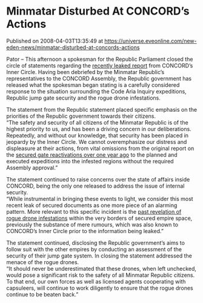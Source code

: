 # Minmatar Disturbed At CONCORD’s Actions
Published on 2008-04-03T13:35:49 at https://universe.eveonline.com/new-eden-news/minmatar-disturbed-at-concords-actions

Pator – This afternoon a spokesman for the Republic Parliament closed the circle of statements regarding the [recently leaked report]( http://myeve.eve-online.com/news.asp?a=single&nid=1808&tid=4) from CONCORD’s Inner Circle. Having been debriefed by the Minmatar Republic’s representatives to the CONCORD Assembly, the Republic government has released what the spokesman began stating is a carefully considered response to the situation surrounding the Code Aria Inquiry expeditions, Republic jump gate security and the rogue drone infestations. 

The statement from the Republic statement placed specific emphasis on the priorities of the Republic government towards their citizens.  
“The safety and security of all citizens of the Minmatar Republic is of the highest priority to us, and has been a driving concern in our deliberations. Repeatedly, and without our knowledge, that security has been placed in jeopardy by the Inner Circle. We cannot overemphasize our distress and displeasure at their actions, from vital omissions from the original report on the [secured gate reactivations over one year ago]( http://myeve.eve-online.com/news.asp?a=single&nid=1329&tid=4&sid=1023012286) to the planned and executed expeditions into the infested regions without the required Assembly approval.” 

The statement continued to raise concerns over the state of affairs inside CONCORD, being the only one released to address the issue of internal security.  
“While instrumental in bringing these events to light, we consider this most recent leak of secured documents as one more piece of an alarming pattern. More relevant to this specific incident is the [past revelation of rogue drone infestations]( http://myeve.eve-online.com/news.asp?a=single&nid=602&tid=4&sid=1023058049) within the very borders of secured empire space, previously the substance of mere rumours, which was also known to CONCORD’s Inner Circle prior to the information being leaked.” 

The statement continued, disclosing the Republic government’s aims to follow suit with the other empires by conducting an assessment of the security of their jump gate system. In closing the statement addressed the menace of the rogue drones.  
“It should never be underestimated that these drones, when left unchecked, would pose a significant risk to the safety of all Minmatar Republic citizens. To that end, our own forces as well as licensed agents cooperating with capsuleers, will continue to work diligently to ensure that the rogue drones continue to be beaten back.”
